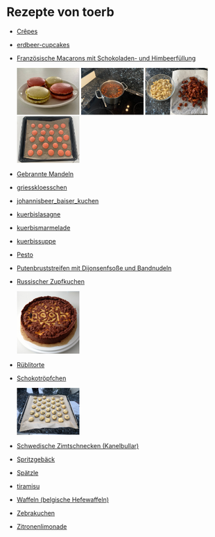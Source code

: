 Rezepte von toerb
=====================

* [Crêpes](Crepes.md)
* [erdbeer-cupcakes](erdbeer-cupcakes.md)
* [Französische Macarons mit Schokoladen- und Himbeerfüllung](macarons.md)

  <img src="../../pics/macarons.jpg" width="30%" alt="macarons" title="macarons" />
  <img src="../../pics/macarons.mandeln_blanchieren_1.jpg" width="30%" alt="macarons (mandeln_blanchieren_1)" title="macarons (mandeln_blanchieren_1)" />
  <img src="../../pics/macarons.mandeln_blanchieren_2.jpg" width="30%" alt="macarons (mandeln_blanchieren_2)" title="macarons (mandeln_blanchieren_2)" />
  <img src="../../pics/macarons.schalen.jpg" width="30%" alt="macarons (schalen)" title="macarons (schalen)" />
* [Gebrannte Mandeln](gebrannte_mandeln.md)
* [griesskloesschen](griesskloesschen.md)
* [johannisbeer_baiser_kuchen](johannisbeer_baiser_kuchen.md)
* [kuerbislasagne](kuerbislasagne.md)
* [kuerbismarmelade](kuerbismarmelade.md)
* [kuerbissuppe](kuerbissuppe.md)
* [Pesto](pesto.md)
* [Putenbruststreifen mit Dijonsenfsoße und Bandnudeln](putenbrust_dijonsenf.md)
* [Russischer Zupfkuchen](russischer_zupfkuchen.md)

  <img src="../../pics/russischer_zupfkuchen.jpg" width="30%" alt="russischer_zupfkuchen" title="russischer_zupfkuchen" />
* [Rüblitorte](rueblitorte.md)
* [Schokotröpfchen](schokotroepfchen.md)

  <img src="../../pics/schokotroepfchen.jpg" width="30%" alt="schokotroepfchen" title="schokotroepfchen" />
* [Schwedische Zimtschnecken (Kanelbullar)](schwedische_zimtschnecken.md)
* [Spritzgebäck](spritzgebaeck.md)
* [Spätzle](Spaetzle.md)
* [tiramisu](tiramisu.md)
* [Waffeln (belgische Hefewaffeln)](hefewaffeln.md)
* [Zebrakuchen](zebrakuchen.md)
* [Zitronenlimonade](zitronenlimonade.md)
